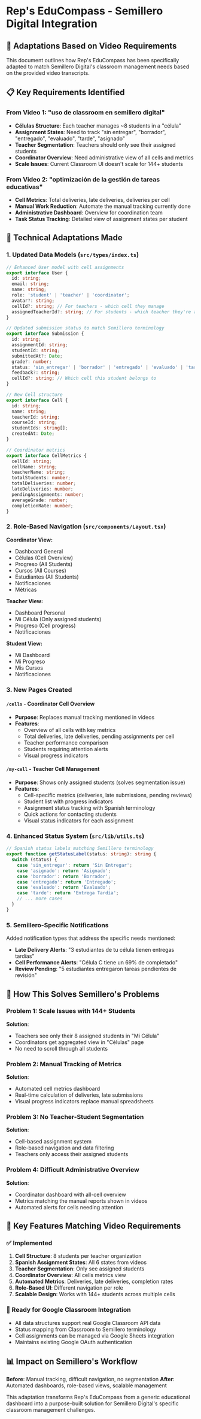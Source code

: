 # Rep's EduCompass - Semillero Digital Integration

## 🎯 Adaptations Based on Video Requirements

This document outlines how Rep's EduCompass has been specifically adapted to match Semillero Digital's classroom management needs based on the provided video transcripts.

## 📋 Key Requirements Identified

### From Video 1: "uso de classroom en semillero digital"
- **Células Structure**: Each teacher manages ~8 students in a "célula"
- **Assignment States**: Need to track "sin entregar", "borrador", "entregado", "evaluado", "tarde", "asignado"
- **Teacher Segmentation**: Teachers should only see their assigned students
- **Coordinator Overview**: Need administrative view of all cells and metrics
- **Scale Issues**: Current Classroom UI doesn't scale for 144+ students

### From Video 2: "optimización de la gestión de tareas educativas"
- **Cell Metrics**: Total deliveries, late deliveries, deliveries per cell
- **Manual Work Reduction**: Automate the manual tracking currently done
- **Administrative Dashboard**: Overview for coordination team
- **Task Status Tracking**: Detailed view of assignment states per student

## 🔧 Technical Adaptations Made

### 1. Updated Data Models (`src/types/index.ts`)

```typescript
// Enhanced User model with cell assignments
export interface User {
  id: string;
  email: string;
  name: string;
  role: 'student' | 'teacher' | 'coordinator';
  avatar?: string;
  cellId?: string; // For teachers - which cell they manage
  assignedTeacherId?: string; // For students - which teacher they're assigned to
}

// Updated submission status to match Semillero terminology
export interface Submission {
  id: string;
  assignmentId: string;
  studentId: string;
  submittedAt?: Date;
  grade?: number;
  status: 'sin_entregar' | 'borrador' | 'entregado' | 'evaluado' | 'tarde' | 'asignado';
  feedback?: string;
  cellId?: string; // Which cell this student belongs to
}

// New Cell structure
export interface Cell {
  id: string;
  name: string;
  teacherId: string;
  courseId: string;
  studentIds: string[];
  createdAt: Date;
}

// Coordinator metrics
export interface CellMetrics {
  cellId: string;
  cellName: string;
  teacherName: string;
  totalStudents: number;
  totalDeliveries: number;
  lateDeliveries: number;
  pendingAssignments: number;
  averageGrade: number;
  completionRate: number;
}
```

### 2. Role-Based Navigation (`src/components/Layout.tsx`)

**Coordinator View:**
- Dashboard General
- Células (Cell Overview)
- Progreso (All Students)
- Cursos (All Courses)
- Estudiantes (All Students)
- Notificaciones
- Métricas

**Teacher View:**
- Dashboard Personal
- Mi Célula (Only assigned students)
- Progreso (Cell progress)
- Notificaciones

**Student View:**
- Mi Dashboard
- Mi Progreso
- Mis Cursos
- Notificaciones

### 3. New Pages Created

#### `/cells` - Coordinator Cell Overview
- **Purpose**: Replaces manual tracking mentioned in videos
- **Features**:
  - Overview of all cells with key metrics
  - Total deliveries, late deliveries, pending assignments per cell
  - Teacher performance comparison
  - Students requiring attention alerts
  - Visual progress indicators

#### `/my-cell` - Teacher Cell Management
- **Purpose**: Shows only assigned students (solves segmentation issue)
- **Features**:
  - Cell-specific metrics (deliveries, late submissions, pending reviews)
  - Student list with progress indicators
  - Assignment status tracking with Spanish terminology
  - Quick actions for contacting students
  - Visual status indicators for each assignment

### 4. Enhanced Status System (`src/lib/utils.ts`)

```typescript
// Spanish status labels matching Semillero terminology
export function getStatusLabel(status: string): string {
  switch (status) {
    case 'sin_entregar': return 'Sin Entregar';
    case 'asignado': return 'Asignado';
    case 'borrador': return 'Borrador';
    case 'entregado': return 'Entregado';
    case 'evaluado': return 'Evaluado';
    case 'tarde': return 'Entrega Tardía';
    // ... more cases
  }
}
```

### 5. Semillero-Specific Notifications

Added notification types that address the specific needs mentioned:
- **Late Delivery Alerts**: "3 estudiantes de tu célula tienen entregas tardías"
- **Cell Performance Alerts**: "Célula C tiene un 69% de completado"
- **Review Pending**: "5 estudiantes entregaron tareas pendientes de revisión"

## 🎯 How This Solves Semillero's Problems

### Problem 1: Scale Issues with 144+ Students
**Solution**: 
- Teachers see only their 8 assigned students in "Mi Célula"
- Coordinators get aggregated view in "Células" page
- No need to scroll through all students

### Problem 2: Manual Tracking of Metrics
**Solution**:
- Automated cell metrics dashboard
- Real-time calculation of deliveries, late submissions
- Visual progress indicators replace manual spreadsheets

### Problem 3: No Teacher-Student Segmentation
**Solution**:
- Cell-based assignment system
- Role-based navigation and data filtering
- Teachers only access their assigned students

### Problem 4: Difficult Administrative Overview
**Solution**:
- Coordinator dashboard with all-cell overview
- Metrics matching the manual reports shown in videos
- Automated alerts for cells needing attention

## 🚀 Key Features Matching Video Requirements

### ✅ Implemented
1. **Cell Structure**: 8 students per teacher organization
2. **Spanish Assignment States**: All 6 states from videos
3. **Teacher Segmentation**: Only see assigned students
4. **Coordinator Overview**: All cells metrics view
5. **Automated Metrics**: Deliveries, late deliveries, completion rates
6. **Role-Based UI**: Different navigation per role
7. **Scalable Design**: Works with 144+ students across multiple cells

### 🔄 Ready for Google Classroom Integration
- All data structures support real Google Classroom API data
- Status mapping from Classroom to Semillero terminology
- Cell assignments can be managed via Google Sheets integration
- Maintains existing Google OAuth authentication

## 📊 Impact on Semillero's Workflow

**Before**: Manual tracking, difficult navigation, no segmentation
**After**: Automated dashboards, role-based views, scalable management

This adaptation transforms Rep's EduCompass from a generic educational dashboard into a purpose-built solution for Semillero Digital's specific classroom management challenges.
